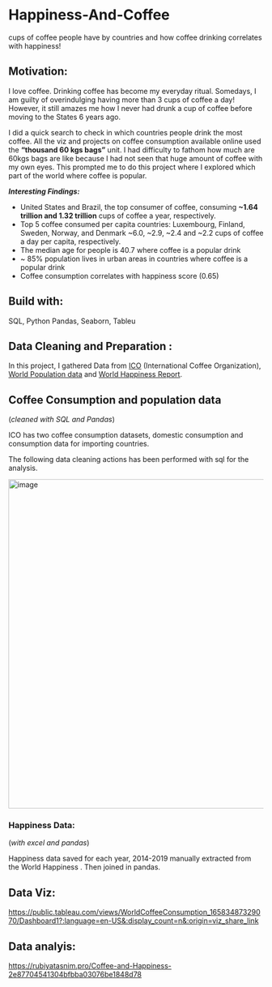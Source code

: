 # Happiness-And-Coffee
cups of coffee people have by countries and how coffee drinking correlates with happiness!

## Motivation: 
I love coffee. Drinking coffee has become my everyday ritual. Somedays, I am guilty of overindulging having more than 3 cups of coffee a day! However, it still amazes me how I never had drunk a cup of coffee before moving to the States 6 years ago. 

I did a quick search to check in which countries people drink the most coffee. All the viz and projects  on coffee consumption available online used the **“thousand 60 kgs bags”** unit.  I had difficulty to fathom how much are 60kgs bags are like because I had not seen that huge amount of coffee with my own eyes.  This prompted me to do this project where I explored which part of the world where coffee is popular. 

***Interesting Findings:***

- United States and Brazil, the top consumer of coffee, consuming **~1.64 trillion and 1.32 trillion** cups of coffee a year, respectively.
- Top 5 coffee consumed per capita countries: Luxembourg, Finland, Sweden, Norway, and Denmark ~6.0, ~2.9, ~2.4 and ~2.2 cups of coffee a day per capita, respectively.
- The median age for people is 40.7 where coffee is a popular drink
- ~ 85% population lives in urban areas in countries where coffee is a popular drink
- Coffee consumption correlates with happiness score (0.65)

## Build with:
SQL, Python Pandas, Seaborn, Tableu

## Data Cleaning and Preparation : 
In this project, I gathered Data from [ICO](https://www.ico.org/new_historical.asp?section=Statistics) (International Coffee Organization),  [World Population data](https://www.worldometers.info/world-population/population-by-country/) and [World Happiness Report](https://worldhappiness.report/archive/). 

## Coffee Consumption and population data

(*cleaned with SQL and Pandas*)

ICO has two coffee consumption datasets, domestic consumption and consumption data for importing countries. 

The following data cleaning actions has been performed with sql for the analysis. 

<img width="850" img height="650" alt="image" src="https://user-images.githubusercontent.com/89811897/180077579-873d7fb2-b944-4dc8-872d-1b45f30431e7.jpeg">


### Happiness Data:

(*with excel and pandas*)

Happiness data saved for each year, 2014-2019 manually extracted from the World Happiness . Then joined in pandas.


## Data Viz:
https://public.tableau.com/views/WorldCoffeeConsumption_16583487329070/Dashboard1?:language=en-US&:display_count=n&:origin=viz_share_link

## Data analyis:

https://rubiyatasnim.pro/Coffee-and-Happiness-2e87704541304bfbba03076be1848d78
